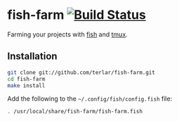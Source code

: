 # fish-farm [![Build Status](https://travis-ci.org/terlar/fish-farm.png?branch=master)](https://travis-ci.org/terlar/fish-farm)

Farming your projects with [fish](https://github.com/fish-shell/fish-shell) and [tmux](http://tmux.sf.net).

## Installation

```sh
git clone git://github.com/terlar/fish-farm.git
cd fish-farm
make install
```

Add the following to the `~/.config/fish/config.fish` file:

```sh
. /usr/local/share/fish-farm/fish-farm.fish
```
